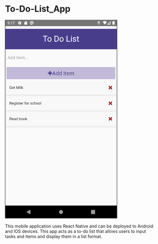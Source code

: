 # To-Do-List_App


![Application screenshot](./App-Screenshot.PNG)

This mobile application uses React Native and can be deployed to Android and IOS devices.
This app acts as a to-do list that allows users to input tasks and items and display them in a list format.

